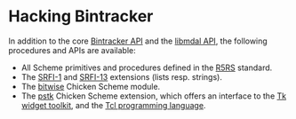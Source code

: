 # Hacking Bintracker


In addition to the core [Bintracker API](generated/bintracker-core.md) and the [libmdal API](libmdal/generated/mdal.md), the following procedures and APIs are available:

- All Scheme primitives and procedures defined in the [R5RS](https://schemers.org/Documents/Standards/R5RS/) standard.
- The [SRFI-1](https://srfi.schemers.org/srfi-1/srfi-1.html) and [SRFI-13](https://srfi.schemers.org/srfi-13/srfi-13.html) extensions (lists resp. strings).
- The [bitwise](http://wiki.call-cc.org/man/5/Module%20(chicken%20bitwise)) Chicken Scheme module.
- The [pstk](http://wiki.call-cc.org/eggref/5/pstk) Chicken Scheme extension, which offers an interface to the [Tk widget toolkit](https://en.wikipedia.org/wiki/Tk), and the [Tcl programming language](https://en.wikipedia.org/wiki/Tcl).
